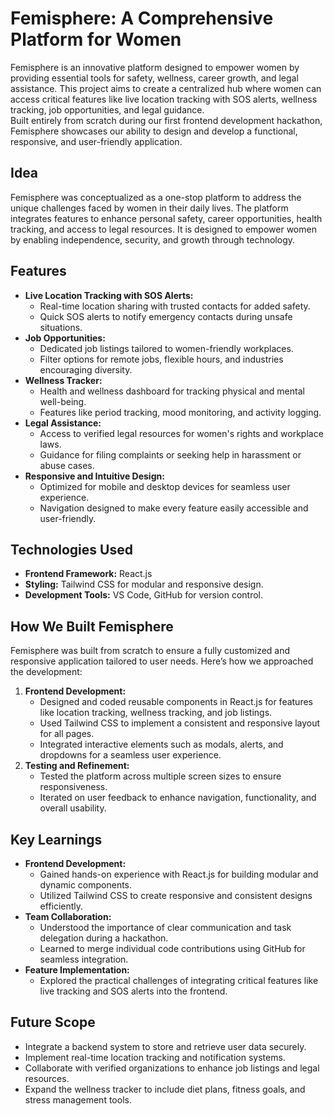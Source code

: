 <h1><strong>Femisphere: A Comprehensive Platform for Women</strong><br></h1>
<p align="left">
  
  Femisphere is an innovative platform designed to empower women by providing essential tools for safety, wellness, career growth, and legal assistance. This project aims to create a centralized hub where women can access critical features like live location tracking with SOS alerts, wellness tracking, job opportunities, and legal guidance.  
  Built entirely from scratch during our first frontend development hackathon, Femisphere showcases our ability to design and develop a functional, responsive, and user-friendly application.
</p>

<h2>Idea</h2>
<p>
  Femisphere was conceptualized as a one-stop platform to address the unique challenges faced by women in their daily lives. The platform integrates features to enhance personal safety, career opportunities, health tracking, and access to legal resources. It is designed to empower women by enabling independence, security, and growth through technology.
</p>

<h2>Features</h2>
<ul>
  <li><strong>Live Location Tracking with SOS Alerts:</strong>
    <ul>
      <li>Real-time location sharing with trusted contacts for added safety.</li>
      <li>Quick SOS alerts to notify emergency contacts during unsafe situations.</li>
    </ul>
  </li>
  <li><strong>Job Opportunities:</strong>
    <ul>
      <li>Dedicated job listings tailored to women-friendly workplaces.</li>
      <li>Filter options for remote jobs, flexible hours, and industries encouraging diversity.</li>
    </ul>
  </li>
  <li><strong>Wellness Tracker:</strong>
    <ul>
      <li>Health and wellness dashboard for tracking physical and mental well-being.</li>
      <li>Features like period tracking, mood monitoring, and activity logging.</li>
    </ul>
  </li>
  <li><strong>Legal Assistance:</strong>
    <ul>
      <li>Access to verified legal resources for women's rights and workplace laws.</li>
      <li>Guidance for filing complaints or seeking help in harassment or abuse cases.</li>
    </ul>
  </li>
  <li><strong>Responsive and Intuitive Design:</strong>
    <ul>
      <li>Optimized for mobile and desktop devices for seamless user experience.</li>
      <li>Navigation designed to make every feature easily accessible and user-friendly.</li>
    </ul>
  </li>
</ul>

<h2>Technologies Used</h2>
<ul>
  <li><strong>Frontend Framework:</strong> React.js</li>
  <li><strong>Styling:</strong> Tailwind CSS for modular and responsive design.</li>
  <li><strong>Development Tools:</strong> VS Code, GitHub for version control.</li>
</ul>

<h2>How We Built Femisphere</h2>
<p>
  Femisphere was built from scratch to ensure a fully customized and responsive application tailored to user needs. Here’s how we approached the development:
</p>
<ol>
  <li><strong>Frontend Development:</strong>
    <ul>
      <li>Designed and coded reusable components in React.js for features like location tracking, wellness tracking, and job listings.</li>
      <li>Used Tailwind CSS to implement a consistent and responsive layout for all pages.</li>
      <li>Integrated interactive elements such as modals, alerts, and dropdowns for a seamless user experience.</li>
    </ul>
  </li>
  <li><strong>Testing and Refinement:</strong>
    <ul>
      <li>Tested the platform across multiple screen sizes to ensure responsiveness.</li>
      <li>Iterated on user feedback to enhance navigation, functionality, and overall usability.</li>
    </ul>
  </li>
</ol>

<h2>Key Learnings</h2>
<ul>
  <li><strong>Frontend Development:</strong>
    <ul>
      <li>Gained hands-on experience with React.js for building modular and dynamic components.</li>
      <li>Utilized Tailwind CSS to create responsive and consistent designs efficiently.</li>
    </ul>
  </li>
  <li><strong>Team Collaboration:</strong>
    <ul>
      <li>Understood the importance of clear communication and task delegation during a hackathon.</li>
      <li>Learned to merge individual code contributions using GitHub for seamless integration.</li>
    </ul>
  </li>
  <li><strong>Feature Implementation:</strong>
    <ul>
      <li>Explored the practical challenges of integrating critical features like live tracking and SOS alerts into the frontend.</li>
    </ul>
  </li>
</ul>

<h2>Future Scope</h2>
<ul>
  <li>Integrate a backend system to store and retrieve user data securely.</li>
  <li>Implement real-time location tracking and notification systems.</li>
  <li>Collaborate with verified organizations to enhance job listings and legal resources.</li>
  <li>Expand the wellness tracker to include diet plans, fitness goals, and stress management tools.</li>
</ul>
